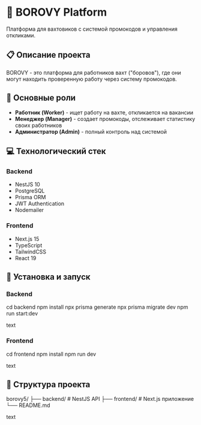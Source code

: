 # 🚀 BOROVY Platform

Платформа для вахтовиков с системой промокодов и управления откликами.

## 📋 Описание проекта

BOROVY - это платформа для работников вахт ("боровов"), где они могут находить проверенную работу через систему промокодов.

## 🎯 Основные роли

- **Работник (Worker)** - ищет работу на вахте, откликается на вакансии
- **Менеджер (Manager)** - создает промокоды, отслеживает статистику своих работников
- **Администратор (Admin)** - полный контроль над системой

## 💻 Технологический стек

### Backend
- NestJS 10
- PostgreSQL
- Prisma ORM
- JWT Authentication
- Nodemailer

### Frontend
- Next.js 15
- TypeScript
- TailwindCSS
- React 19

## 🚀 Установка и запуск

### Backend
cd backend
npm install
npx prisma generate
npx prisma migrate dev
npm run start:dev

text

### Frontend
cd frontend
npm install
npm run dev

text

## 📁 Структура проекта

borovy5/
├── backend/ # NestJS API
├── frontend/ # Next.js приложение
└── README.md

text
